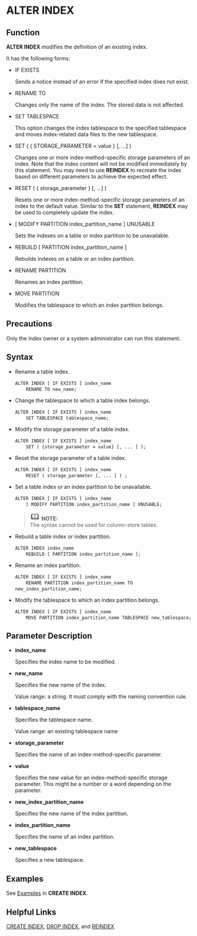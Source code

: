 # ALTER INDEX<a name="EN-US_TOPIC_0242370527"></a>

## Function<a name="en-us_topic_0237122063_en-us_topic_0059778960_sfe4d0517393c4151ab84ea0450924b7c"></a>

**ALTER INDEX**  modifies the definition of an existing index.

It has the following forms:

-   IF EXISTS

    Sends a notice instead of an error if the specified index does not exist.

-   RENAME TO

    Changes only the name of the index. The stored data is not affected.

-   SET TABLESPACE

    This option changes the index tablespace to the specified tablespace and moves index-related data files to the new tablespace.

-   SET \(  \{ STORAGE\_PARAMETER = value  \}  \[, ...\] \)

    Changes one or more index-method-specific storage parameters of an index. Note that the index content will not be modified immediately by this statement. You may need to use  **REINDEX**  to recreate the index based on different parameters to achieve the expected effect.

-   RESET \(  \{ storage\_parameter  \}  \[, ...\] \)

    Resets one or more index-method-specific storage parameters of an index to the default value. Similar to the  **SET**  statement,  **REINDEX**  may be used to completely update the index.

-   \[ MODIFY PARTITION index\_partition\_name  \] UNUSABLE

    Sets the indexes on a table or index partition to be unavailable.

-   REBUILD \[ PARTITION index\_partition\_name \]

    Rebuilds indexes on a table or an index partition.

-   RENAME PARTITION

    Renames an index partition.

-   MOVE PARTITION

    Modifies the tablespace to which an index partition belongs.


## Precautions<a name="en-us_topic_0237122063_en-us_topic_0059778960_s503281b2c63545749248dae8614077e7"></a>

Only the index owner or a system administrator can run this statement. 

## Syntax<a name="en-us_topic_0237122063_en-us_topic_0059778960_sf28f1b42c78e4ae79c9097da9057c429"></a>

-   Rename a table index.

    ```
    ALTER INDEX [ IF EXISTS ] index_name 
        RENAME TO new_name;
    ```


-   Change the tablespace to which a table index belongs.

    ```
    ALTER INDEX [ IF EXISTS ] index_name 
        SET TABLESPACE tablespace_name;
    ```


-   Modify the storage parameter of a table index.

    ```
    ALTER INDEX [ IF EXISTS ] index_name 
        SET ( {storage_parameter = value} [, ... ] );
    ```


-   Reset the storage parameter of a table index.

    ```
    ALTER INDEX [ IF EXISTS ] index_name 
        RESET ( storage_parameter [, ... ] ) ;
    ```


-   Set a table index or an index partition to be unavailable.

    ```
    ALTER INDEX [ IF EXISTS ] index_name 
        [ MODIFY PARTITION index_partition_name ] UNUSABLE;
    ```

    >![](public_sys-resources/icon-note.gif) **NOTE:**   
    >The syntax cannot be used for column-store tables.  


-   Rebuild a table index or index partition.

    ```
    ALTER INDEX index_name 
        REBUILD [ PARTITION index_partition_name ];
    ```


-   Rename an index partition.

    ```
    ALTER INDEX [ IF EXISTS ] index_name 
        RENAME PARTITION index_partition_name TO new_index_partition_name;
    ```


-   Modify the tablespace to which an index partition belongs.

    ```
    ALTER INDEX [ IF EXISTS ] index_name 
        MOVE PARTITION index_partition_name TABLESPACE new_tablespace;
    ```


## Parameter Description<a name="en-us_topic_0237122063_en-us_topic_0059778960_sbb551b3820484c06ac91aa80e311e48e"></a>

-   **index\_name**

    Specifies the index name to be modified.

-   **new\_name**

    Specifies the new name of the index.

    Value range: a string. It must comply with the naming convention rule.

-   **tablespace\_name**

    Specifies the tablespace name.

    Value range: an existing tablespace name

-   **storage\_parameter**

    Specifies the name of an index-method-specific parameter.

-   **value**

    Specifies the new value for an index-method-specific storage parameter. This might be a number or a word depending on the parameter.

-   **new\_index\_partition\_name**

    Specifies the new name of the index partition.

-   **index\_partition\_name**

    Specifies the name of an index partition.

-   **new\_tablespace**

    Specifies a new tablespace.


## Examples<a name="en-us_topic_0237122063_en-us_topic_0059778960_sc18e85a8e57649469b874f56ded3847b"></a>

See  [Examples](create-index.md#en-us_topic_0237122106_en-us_topic_0059777455_s985289833081489e9d77c485755bd362)  in  **CREATE INDEX**.

## Helpful Links<a name="en-us_topic_0237122063_en-us_topic_0059778960_sc49c6608f7ca4dd6bfacdb1da044d816"></a>

[CREATE INDEX](create-index.md),  [DROP INDEX](drop-index.md), and  [REINDEX](reindex.md)

